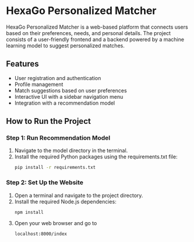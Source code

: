 # HexaGo Personalized Matcher

HexaGo Personalized Matcher is a web-based platform that connects users based on their preferences, needs, and personal details. The project consists of a user-friendly frontend and a backend powered by a machine learning model to suggest personalized matches.

## Features
- User registration and authentication
- Profile management
- Match suggestions based on user preferences
- Interactive UI with a sidebar navigation menu
- Integration with a recommendation model

## How to Run the Project

### Step 1: Run Recommendation Model
1. Navigate to the model directory in the terminal.
2. Install the required Python packages using the requirements.txt file:
    ```bash
    pip install -r requirements.txt

### Step 2: Set Up the Website
1. Open a terminal and navigate to the project directory.
2. Install the required Node.js dependencies:
   ```bash
   npm install
3. Open your web browser and go to 
    ```bash
    localhost:8000/index

